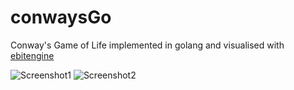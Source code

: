 # conwaysGo

Conway's Game of Life implemented in golang and visualised with [ebitengine](https://ebitengine.org/)

![Screenshot1](https://github.com/Rlesjak/conwaysGo/assets/63362697/859cf43e-fbba-4cd6-856a-d7fa376f7100)
![Screenshot2](https://github.com/Rlesjak/conwaysGo/assets/63362697/8848819f-e877-4d1c-9dc5-0b302b02090a)
